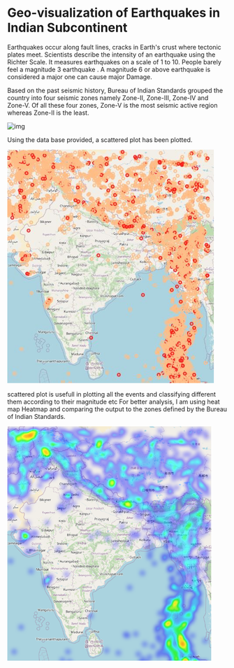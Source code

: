 # Geo-visualization of Earthquakes in Indian Subcontinent 

Earthquakes occur along fault lines, cracks in Earth's crust where tectonic plates meet. Scientists describe the intensity of an earthquake using the Richter Scale. It measures earthquakes on a scale of 1 to 10. People barely feel a magnitude 3 earthquake . A magnitude 6 or above earthquake is considered a major one can cause major Damage. 

Based on the past seismic history, Bureau of Indian Standards grouped the country into four seismic zones namely Zone-II, Zone-III, Zone-IV and Zone-V. Of all these four zones, Zone-V is the most seismic active region whereas Zone-II is the least.


![img](https://upload.wikimedia.org/wikipedia/commons/3/3e/Earthquake_hazard_zoning_map_of_India.gif)

Using the data base provided, a scattered plot has been plotted.

![img1](scattered_plot.png)

scattered plot is usefull in plotting all the events and classifying different them according to their magnitude etc
For better analysis, I am using heat map Heatmap and comparing the output to the zones defined by the  Bureau of Indian Standards.

![img1](HeatMap.PNG)

